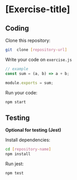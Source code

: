 # [Exercise-title]

## Coding
Clone this repository:

```bash
git  clone [repository-url]
```

Write your code on `exercise.js`

```javascript
// example
const sum = (a, b) => a + b;

module.exports = sum;
```

Run your code:

```bash
npm start
```

## Testing
**Optional for testing (Jest)**

Install dependencies:

```bash
cd [repository-name]
npm install
```

Run jest:
```
npm test
```
